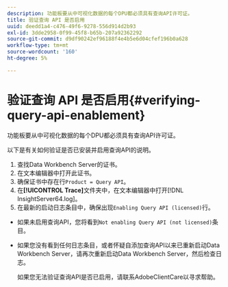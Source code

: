 ```yaml
---
description: 功能板要从中可视化数据的每个DPU都必须具有查询API许可证。
title: 验证查询 API 是否启用
uuid: deedd1a4-c476-49f6-9278-556d914d2b93
exl-id: 3dde2958-0f99-45f8-b65b-207a92362292
source-git-commit: d9df90242ef96188f4e4b5e6d04cfef196b0a628
workflow-type: tm+mt
source-wordcount: '160'
ht-degree: 5%

---
```


# 验证查询 API 是否启用{#verifying-query-api-enablement}

功能板要从中可视化数据的每个DPU都必须具有查询API许可证。

以下是有关如何验证是否已安装并启用查询API的说明。

1. 查找Data Workbench Server的证书。
1. 在文本编辑器中打开此证书。
1. 确保证书中存在行`Product = Query API`。
1. 在&#x200B;**[!UICONTROL Trace]**&#x200B;文件夹中，在文本编辑器中打开[!DNL InsightServer64.log]。
1. 在最新的启动日志条目中，确保出现`Enabling Query API (licensed)`行。

* 如果未启用查询API，您将看到`Not enabling Query API (not licensed)`条目。
* 如果您没有看到任何日志条目，或者怀疑自添加查询API以来已重新启动Data Workbench Server，请再次重新启动Data Workbench Server，然后检查日志。

   如果您无法验证查询API是否已启用，请联系AdobeClientCare以寻求帮助。
